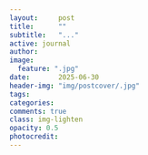 ```yaml
---
layout:     post
title:      ""
subtitle:   "..."
active: journal
author: 
image:
  feature: ".jpg"
date:       2025-06-30
header-img: "img/postcover/.jpg"
tags: 
categories: 
comments: true
class: img-lighten 
opacity: 0.5
photocredit:
---
```

